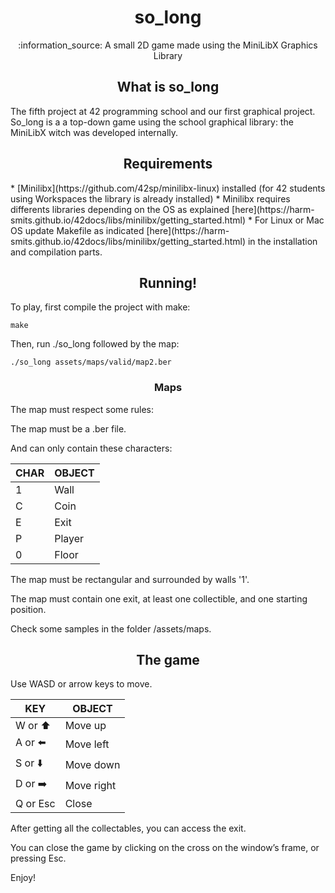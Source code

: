 <h1 align="center"> so_long </h1>

<p align="center">:information_source: A small 2D game made using the MiniLibX Graphics Library 

<h2 align="center"> What is so_long </h2>

The fifth project at 42 programming school and our first graphical project. 
So_long is a a top-down game using the school graphical library: the MiniLibX witch was developed internally.
	
<h2 align="center"> Requirements </h2>
* [Minilibx](https://github.com/42sp/minilibx-linux) installed (for 42 students using Workspaces the library is already installed)
* Minilibx requires differents libraries depending on the OS as explained [here](https://harm-smits.github.io/42docs/libs/minilibx/getting_started.html)
* For Linux or Mac OS update Makefile as indicated [here](https://harm-smits.github.io/42docs/libs/minilibx/getting_started.html) in the installation and compilation parts.
 
<h2 align="center"> Running! </h2>
To play, first compile the project with make:

	make
	
Then, run ./so_long followed by the map:
	
	./so_long assets/maps/valid/map2.ber	

<h3 align="center"> Maps </h3>   
The map must respect some rules:

The map must be a .ber file.

And can only contain these characters:
    
| CHAR      |	  OBJECT   |
| --------- | ---------- |
| 1         |   Wall     |
| C	        |   Coin     |
| E	        |   Exit     |
| P         |   Player   |      
| 0         |   Floor    |
    
The map must be rectangular and surrounded by walls '1'.

The map must contain one exit, at least one collectible, and one starting position.

Check some samples in the folder /assets/maps.

<h2 align="center"> The game </h2>

Use WASD or arrow keys to move.
    
| KEY       |   OBJECT    |
| --------- | ----------  |
| W or ⬆️   |   Move up   |
| A	or ⬅️   |   Move left |
| S	or ⬇️   |   Move down |
| D or ➡️   |   Move right|      
| Q or Esc  |  Close      | 
        
After getting all the collectables, you can access the exit.
	
You can close the game by clicking on the cross on the window’s frame, or pressing Esc.

Enjoy!
